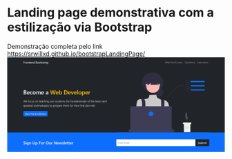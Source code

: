 # Landing page demonstrativa com a estilização via Bootstrap
Demonstração completa pelo link https://srwillxd.github.io/bootstrapLandingPage/ 
![The San Juan Mountains are beautiful!](/img/readmeimg/lp.png)
